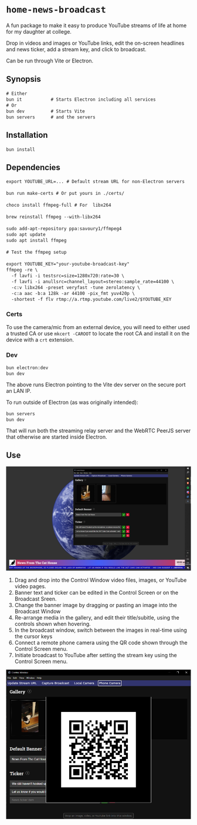 # `home-news-broadcast`

A fun package to make it easy to produce YouTube streams of life at home
for my daughter at college. 

Drop in videos and images or YouTube links, edit the on-screen headlines 
and news ticker, add a stream key, and click to broadcast.

Can be run through Vite or Electron.

## Synopsis

    # Either
    bun it           # Starts Electron including all services
    # Or
    bun dev          # Starts Vite
    bun servers      # and the servers

## Installation

    bun install

## Dependencies

    export YOUTUBE_URL=... # Default stream URL for non-Electron servers

    bun run make-certs # Or put yours in ./certs/

    choco install ffmpeg-full # For  libx264
    
    brew reinstall ffmpeg --with-libx264
    
    sudo add-apt-repository ppa:savoury1/ffmpeg4
    sudo apt update
    sudo apt install ffmpeg

    # Test the ffmpeg setup

    export YOUTUBE_KEY="your-youtube-broadcast-key"
    ffmpeg -re \
      -f lavfi -i testsrc=size=1280x720:rate=30 \
      -f lavfi -i anullsrc=channel_layout=stereo:sample_rate=44100 \
      -c:v libx264 -preset veryfast -tune zerolatency \
      -c:a aac -b:a 128k -ar 44100 -pix_fmt yuv420p \
      -shortest -f flv rtmp://a.rtmp.youtube.com/live2/$YOUTUBE_KEY

### Certs

To use the camera/mic from an external device, you will need to
either used a trusted CA or use `mkcert -CAROOT` to locate the
root CA and install it on the device with a `crt` extension.

### Dev

    bun electron:dev
    bun dev

The above runs Electron pointing to the Vite dev server on the secure port an LAN IP.

To run outside of Electron (as was originally intended):

    bun servers
    bun dev

That will run both the streaming relay server and the WebRTC PeerJS server that otherwise
are started inside Electron.

## Use

![Control screen](screenshot.png)

1. Drag and drop into the Control Window video files, images, or YouTube video pages.
1. Banner text and ticker can be edited in the Control Screen or on the Broadcast Sreen.
1. Change the banner image by dragging or pasting an image into the Broadcast Window
1. Re-arrange media in the gallery, and edit their title/subitle, using the controls shown when hovering.
1. In the broadcast window, switch between the images in real-time using the cursor keys
1. Connect a remote phone camera using the QR code shown through  the Control Screen menu.
1. Initiate broadcast to YouTube after setting the stream key using the Control Screen menu.

![Link a phone camera for live straeming](screenshot-qr.png)
